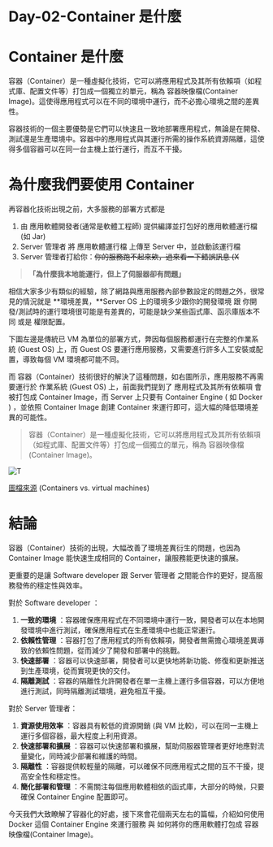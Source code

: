 # Day-02-Container 是什麼

# Container 是什麼

容器（Container）是一種虛擬化技術，它可以將應用程式及其所有依賴項（如程式庫、配置文件等）打包成一個獨立的單元，稱為 容器映像檔(Container Image)。這使得應用程式可以在不同的環境中運行，而不必擔心環境之間的差異性。

容器技術的一個主要優勢是它們可以快速且一致地部署應用程式，無論是在開發、測試還是生產環境中。容器中的應用程式與其運行所需的操作系統資源隔離，這使得多個容器可以在同一台主機上並行運行，而互不干擾。

# 為什麼我們要使用 Container

再容器化技術出現之前，大多服務的部署方式都是

1. 由 應用軟體開發者(通常是軟體工程師) 提供編譯並打包好的應用軟體運行檔(如 Jar)
2. Server 管理者 將 應用軟體運行檔 上傳至 Server 中，並啟動該運行檔
3. Server 管理者打給你：~~你的服務跑不起來欸，過來看一下錯誤訊息 (X~~

> **「為什麼我本地能運行，但上了伺服器卻有問題」**

相信大家多少有類似的經驗，除了網路與應用服務內部參數設定的問題之外，很常見的情況就是 **環境差異，**Server OS 上的環境多少跟你的開發環境 跟 你開發/測試時的運行環境很可能是有差異的，可能是缺少某些函式庫、函示庫版本不同 或是 權限配置。

下圖左邊是傳統已 VM 為單位的部署方式，弊因每個服務都運行在完整的作業系統 (Guest OS) 上，而 Guest OS 要運行應用服務，又需要進行許多人工安裝或配置，導致每個 VM 環境都可能不同。

而 容器（Container）技術很好的解決了這種問題，如右圖所示，應用服務不再需要運行於 作業系統 (Guest OS) 上，前面我們提到了 應用程式及其所有依賴項 會被打包成 Container Image，而 Server 上只要有 Container Engine ( 如 Docker ) ，並依照 Container Image 創建 Container 來運行即可，這大幅的降低環境差異的可能性。

> 容器（Container）是一種虛擬化技術，它可以將應用程式及其所有依賴項（如程式庫、配置文件等）打包成一個獨立的單元，稱為 容器映像檔(Container Image)。

![T](https://wac-cdn.atlassian.com/dam/jcr:92adde69-f728-4cfc-8bab-ba391c25ae58/SWTM-2060_Diagram_Containers_VirtualMachines_v03.png?cdnVersion=1186)

[圖檔來源](https://www.atlassian.com/microservices/cloud-computing/containers-vs-vms) (Containers vs. virtual machines)

# 結論

容器（Container）技術的出現，大幅改善了環境差異衍生的問題，也因為 Container Image 能快速生成相同的 Container，讓服務能更快速的擴展。

更重要的是讓 Software developer 跟 Server 管理者 之間能合作的更好，提高服務發佈的穩定性與效率。

對於 Software developer ：

1. **一致的環境** ：容器確保應用程式在不同環境中運行一致，開發者可以在本地開發環境中進行測試，確保應用程式在生產環境中也能正常運行。
2. **依賴性管理** ：容器打包了應用程式的所有依賴項，開發者無需擔心環境差異導致的依賴性問題，從而減少了開發和部署中的挑戰。
3. **快速部署** ：容器可以快速部署，開發者可以更快地將新功能、修復和更新推送到生產環境，從而實現更快的交付。
4. **隔離測試** ：容器的隔離性允許開發者在單一主機上運行多個容器，可以方便地進行測試，同時隔離測試環境，避免相互干擾。

對於 Server 管理者：

1. **資源使用效率** ：容器具有較低的資源開銷 (與 VM 比較)，可以在同一主機上運行多個容器，最大程度上利用資源。
2. **快速部署和擴展** ：容器可以快速部署和擴展，幫助伺服器管理者更好地應對流量變化，同時減少部署和維護的時間。
3. **隔離性** ：容器提供較輕量的隔離，可以確保不同應用程式之間的互不干擾，提高安全性和穩定性。
4. **簡化部署和管理** ：不需關注每個應用軟體相依的函式庫，大部分的時候，只要確保 Container Engine 配置即可。

今天我們大致瞭解了容器化的好處，接下來會花個兩天左右的篇幅，介紹如何使用 Docker 這個 Container Engine 來運行服務 與 如何將你的應用軟體打包成 容器映像檔(Container Image)。